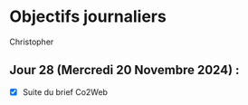 # Objectifs journaliers

Christopher

## Jour 28 (Mercredi 20 Novembre 2024) :

- [X] Suite du brief Co2Web
